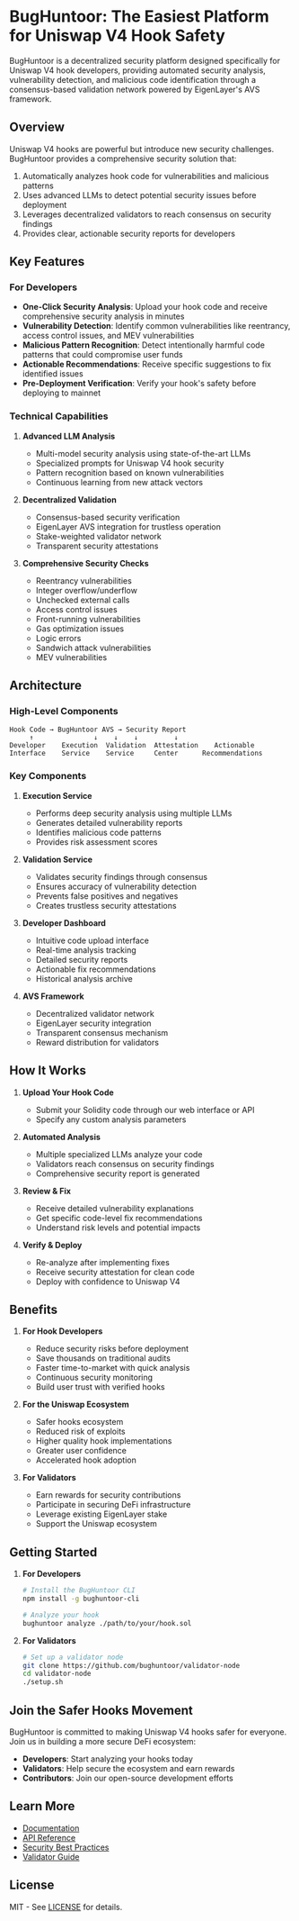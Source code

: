 # BugHuntoor: The Easiest Platform for Uniswap V4 Hook Safety

BugHuntoor is a decentralized security platform designed specifically for Uniswap V4 hook developers, providing automated security analysis, vulnerability detection, and malicious code identification through a consensus-based validation network powered by EigenLayer's AVS framework.

## Overview 

Uniswap V4 hooks are powerful but introduce new security challenges. BugHuntoor provides a comprehensive security solution that:

1. Automatically analyzes hook code for vulnerabilities and malicious patterns
2. Uses advanced LLMs to detect potential security issues before deployment
3. Leverages decentralized validators to reach consensus on security findings
4. Provides clear, actionable security reports for developers

## Key Features

### For Developers

- **One-Click Security Analysis**: Upload your hook code and receive comprehensive security analysis in minutes
- **Vulnerability Detection**: Identify common vulnerabilities like reentrancy, access control issues, and MEV vulnerabilities
- **Malicious Pattern Recognition**: Detect intentionally harmful code patterns that could compromise user funds
- **Actionable Recommendations**: Receive specific suggestions to fix identified issues
- **Pre-Deployment Verification**: Verify your hook's safety before deploying to mainnet

### Technical Capabilities

1. **Advanced LLM Analysis**
   - Multi-model security analysis using state-of-the-art LLMs
   - Specialized prompts for Uniswap V4 hook security
   - Pattern recognition based on known vulnerabilities
   - Continuous learning from new attack vectors

2. **Decentralized Validation**
   - Consensus-based security verification
   - EigenLayer AVS integration for trustless operation
   - Stake-weighted validator network
   - Transparent security attestations

3. **Comprehensive Security Checks**
   - Reentrancy vulnerabilities
   - Integer overflow/underflow
   - Unchecked external calls
   - Access control issues
   - Front-running vulnerabilities
   - Gas optimization issues
   - Logic errors
   - Sandwich attack vulnerabilities
   - MEV vulnerabilities

## Architecture

### High-Level Components

```
Hook Code → BugHuntoor AVS → Security Report
     ↑               ↓    ↓    ↓         ↓
Developer    Execution  Validation  Attestation    Actionable
Interface    Service    Service     Center      Recommendations
```

### Key Components

1. **Execution Service**
   - Performs deep security analysis using multiple LLMs
   - Generates detailed vulnerability reports
   - Identifies malicious code patterns
   - Provides risk assessment scores

2. **Validation Service**
   - Validates security findings through consensus
   - Ensures accuracy of vulnerability detection
   - Prevents false positives and negatives
   - Creates trustless security attestations

3. **Developer Dashboard**
   - Intuitive code upload interface
   - Real-time analysis tracking
   - Detailed security reports
   - Actionable fix recommendations
   - Historical analysis archive

4. **AVS Framework**
   - Decentralized validator network
   - EigenLayer security integration
   - Transparent consensus mechanism
   - Reward distribution for validators

## How It Works

1. **Upload Your Hook Code**
   - Submit your Solidity code through our web interface or API
   - Specify any custom analysis parameters

2. **Automated Analysis**
   - Multiple specialized LLMs analyze your code
   - Validators reach consensus on security findings
   - Comprehensive security report is generated

3. **Review & Fix**
   - Receive detailed vulnerability explanations
   - Get specific code-level fix recommendations
   - Understand risk levels and potential impacts

4. **Verify & Deploy**
   - Re-analyze after implementing fixes
   - Receive security attestation for clean code
   - Deploy with confidence to Uniswap V4

## Benefits

1. **For Hook Developers**
   - Reduce security risks before deployment
   - Save thousands on traditional audits
   - Faster time-to-market with quick analysis
   - Continuous security monitoring
   - Build user trust with verified hooks

2. **For the Uniswap Ecosystem**
   - Safer hooks ecosystem
   - Reduced risk of exploits
   - Higher quality hook implementations
   - Greater user confidence
   - Accelerated hook adoption

3. **For Validators**
   - Earn rewards for security contributions
   - Participate in securing DeFi infrastructure
   - Leverage existing EigenLayer stake
   - Support the Uniswap ecosystem

## Getting Started

1. **For Developers**
   ```bash
   # Install the BugHuntoor CLI
   npm install -g bughuntoor-cli
   
   # Analyze your hook
   bughuntoor analyze ./path/to/your/hook.sol
   ```

2. **For Validators**
   ```bash
   # Set up a validator node
   git clone https://github.com/bughuntoor/validator-node
   cd validator-node
   ./setup.sh
   ```

## Join the Safer Hooks Movement

BugHuntoor is committed to making Uniswap V4 hooks safer for everyone. Join us in building a more secure DeFi ecosystem:

- **Developers**: Start analyzing your hooks today
- **Validators**: Help secure the ecosystem and earn rewards
- **Contributors**: Join our open-source development efforts

## Learn More

- [Documentation](https://docs.bughuntoor.io)
- [API Reference](https://docs.bughuntoor.io/api)
- [Security Best Practices](https://docs.bughuntoor.io/best-practices)
- [Validator Guide](https://docs.bughuntoor.io/validators)

## License

MIT - See [LICENSE](LICENSE) for details.
